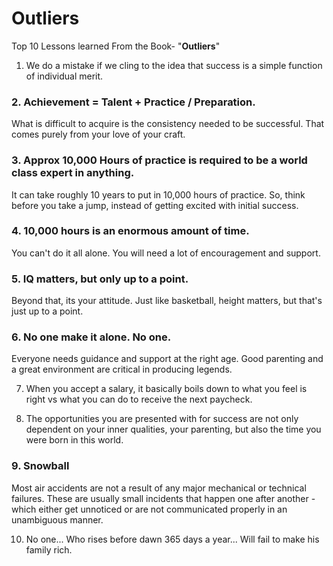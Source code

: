 # Outliers

Top 10 Lessons learned From the Book- "**Outliers**"

1. We do a mistake if we cling to the idea that success is a simple function of individual merit.

### 2. Achievement = Talent + Practice / Preparation.
What is difficult to acquire is the consistency needed to be successful.
That comes purely from your love of your craft.

### 3. Approx 10,000 Hours of practice is required to be a world class expert in anything.
It can take roughly 10 years to put in 10,000 hours of practice.
So, think before you take a jump, instead of getting excited with initial success.

### 4. 10,000 hours is an enormous amount of time.
You can't do it all alone. You will need a lot of encouragement and support.

### 5. IQ matters, but only up to a point.
Beyond that, its your attitude.
Just like basketball, height matters, but that's just up to a point.

### 6. No one make it alone. No one.
Everyone needs guidance and support at the right age.
Good parenting and a great environment are critical in producing legends.

7. When you accept a salary, it basically boils down to what you feel is right vs what you can do to receive the next paycheck.

8. The opportunities you are presented with for success are not only dependent on your inner qualities, your parenting, but also the time you were born in this world.

### 9. Snowball
Most air accidents are not a result of any major mechanical or technical failures.
These are usually small incidents that happen one after another - which either get unnoticed or are not communicated properly in an unambiguous manner.

10. No one... Who rises before dawn 365 days a year... Will fail to make his family rich.